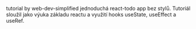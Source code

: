 tutorial by web-dev-simplified
jednoduchá react-todo app bez stylů. Tutoriál sloužil jako výuka základu reactu a využití hooks useState, useEffect a useRef.
